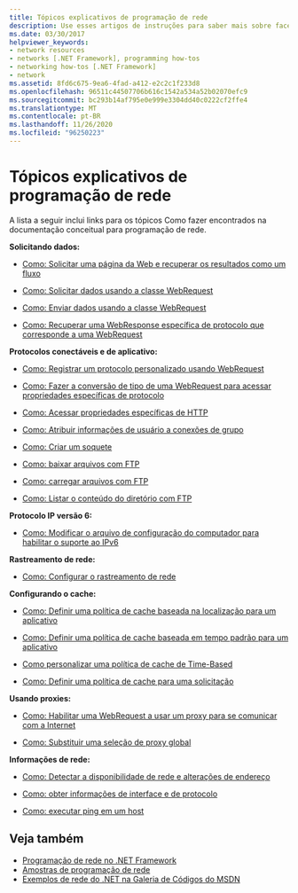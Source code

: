 ```yaml
---
title: Tópicos explicativos de programação de rede
description: Use esses artigos de instruções para saber mais sobre facetas diferentes da programação de rede no .NET Framework.
ms.date: 03/30/2017
helpviewer_keywords:
- network resources
- networks [.NET Framework], programming how-tos
- networking how-tos [.NET Framework]
- network
ms.assetid: 8fd6c675-9ea6-4fad-a412-e2c2c1f233d8
ms.openlocfilehash: 96511c44507706b616c1542a534a52b02070efc9
ms.sourcegitcommit: bc293b14af795e0e999e3304dd40c0222cf2ffe4
ms.translationtype: MT
ms.contentlocale: pt-BR
ms.lasthandoff: 11/26/2020
ms.locfileid: "96250223"
---
```

# <a name="network-programming-how-to-topics"></a>Tópicos explicativos de programação de rede

A lista a seguir inclui links para os tópicos Como fazer encontrados na documentação conceitual para programação de rede.  
  
 **Solicitando dados:**  
  
- [Como: Solicitar uma página da Web e recuperar os resultados como um fluxo](how-to-request-a-web-page-and-retrieve-the-results-as-a-stream.md)  
  
- [Como: Solicitar dados usando a classe WebRequest](how-to-request-data-using-the-webrequest-class.md)  
  
- [Como: Enviar dados usando a classe WebRequest](how-to-send-data-using-the-webrequest-class.md)  
  
- [Como: Recuperar uma WebResponse específica de protocolo que corresponde a uma WebRequest](how-to-retrieve-a-protocol-specific-webresponse-that-matches-a-webrequest.md)  
  
 **Protocolos conectáveis e de aplicativo:**  
  
- [Como: Registrar um protocolo personalizado usando WebRequest](how-to-register-a-custom-protocol-using-webrequest.md)  
  
- [Como: Fazer a conversão de tipo de uma WebRequest para acessar propriedades específicas de protocolo](how-to-typecast-a-webrequest-to-access-protocol-specific-properties.md)  
  
- [Como: Acessar propriedades específicas de HTTP](how-to-access-http-specific-properties.md)  
  
- [Como: Atribuir informações de usuário a conexões de grupo](how-to-assign-user-information-to-group-connections.md)  
  
- [Como: Criar um soquete](how-to-create-a-socket.md)  
  
- [Como: baixar arquivos com FTP](how-to-download-files-with-ftp.md)  
  
- [Como: carregar arquivos com FTP](how-to-upload-files-with-ftp.md)  
  
- [Como: Listar o conteúdo do diretório com FTP](how-to-list-directory-contents-with-ftp.md)  
  
 **Protocolo IP versão 6:**  
  
- [Como: Modificar o arquivo de configuração do computador para habilitar o suporte ao IPv6](how-to-modify-the-computer-configuration-file-to-enable-ipv6-support.md)  
  
 **Rastreamento de rede:**  
  
- [Como: Configurar o rastreamento de rede](how-to-configure-network-tracing.md)  
  
 **Configurando o cache:**  
  
- [Como: Definir uma política de cache baseada na localização para um aplicativo](how-to-set-a-location-based-cache-policy-for-an-application.md)  
  
- [Como: Definir uma política de cache baseada em tempo padrão para um aplicativo](how-to-set-the-default-time-based-cache-policy-for-an-application.md)  
  
- [Como personalizar uma política de cache de Time-Based](how-to-customize-a-time-based-cache-policy.md)  
  
- [Como: Definir uma política de cache para uma solicitação](how-to-set-cache-policy-for-a-request.md)  
  
 **Usando proxies:**  
  
- [Como: Habilitar uma WebRequest a usar um proxy para se comunicar com a Internet](how-to-enable-a-webrequest-to-use-a-proxy-to-communicate-with-the-internet.md)  
  
- [Como: Substituir uma seleção de proxy global](how-to-override-a-global-proxy-selection.md)  
  
 **Informações de rede:**  
  
- [Como: Detectar a disponibilidade de rede e alterações de endereço](how-to-detect-network-availability-and-address-changes.md)  
  
- [Como: obter informações de interface e de protocolo](how-to-get-interface-and-protocol-information.md)  
  
- [Como: executar ping em um host](how-to-ping-a-host.md)  
  
## <a name="see-also"></a>Veja também

- [Programação de rede no .NET Framework](index.md)
- [Amostras de programação de rede](network-programming-samples.md)
- [Exemplos de rede do .NET na Galeria de Códigos do MSDN](https://code.msdn.microsoft.com/Wiki/View.aspx?ProjectName=nclsamples)

